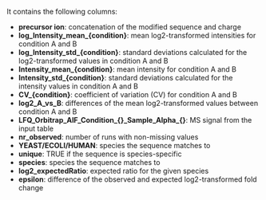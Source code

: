 It contains the following columns:

- **precursor ion**: concatenation of the modified sequence and charge
- **log_Intensity_mean_{condition}**: mean log2-transformed intensities for condition A and B
- **log_Intensity_std_{condition}**: standard deviations calculated for the log2-transformed values in condition A and B
- **Intensity_mean_{condition}**: mean intensity for condition A and B
- **Intensity_std_{condition}**: standard deviations calculated for the intensity values in condition A and B
- **CV_{condition}**: coefficient of variation (CV) for condition A and B
- **log2_A_vs_B**: differences of the mean log2-transformed values between condition A and B
- **LFQ_Orbitrap_AIF_Condition_{}\_Sample\_Alpha\_{}**: MS signal from the input table
- **nr_observed**: number of runs with non-missing values
- **YEAST/ECOLI/HUMAN**: species the sequence matches to
- **unique**: TRUE if the sequence is species-specific
- **species**: species the sequence matches to
- **log2_expectedRatio**: expected ratio for the given species
- **epsilon**: difference of the observed and expected log2-transformed fold change
